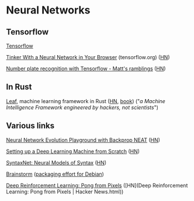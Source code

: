 # Neural Networks

## Tensorflow

[Tensorflow](http://tensorflow.org)

[Tinker With a Neural Network in Your Browser](http://playground.tensorflow.org/) (tensorflow.org) ([HN](https://news.ycombinator.com/item?id=11483934))

[Number plate recognition with Tensorflow - Matt's ramblings](https://matthewearl.github.io/2016/05/06/cnn-anpr/) ([HN](https://news.ycombinator.com/item?id=11655359))

## In Rust

[Leaf](https://github.com/autumnai/leaf), machine learning framework in Rust ([HN](https://news.ycombinator.com/item?id=11562805), [book](http://autumnai.com/leaf/book/leaf.html)) ("*a Machine Intelligence Framework engineered by hackers, not scientists*")

## Various links

[Neural Network Evolution Playground with Backprop NEAT](http://blog.otoro.net/2016/05/07/backprop-neat/) ([HN](https://news.ycombinator.com/item?id=11696005))

[Setting up a Deep Learning Machine from Scratch](https://github.com/saiprashanths/dl-setup) ([HN](https://news.ycombinator.com/item?id=11697571))

[SyntaxNet: Neural Models of Syntax](https://github.com/tensorflow/models/tree/master/syntaxnet) ([HN](https://news.ycombinator.com/item?id=11707714))

[Brainstorm](https://github.com/IDSIA/brainstorm) ([packaging effort for Debian](http://www.danielstender.com/blog/work-for-debian-1605.html))

[Deep Reinforcement Learning: Pong from Pixels](http://karpathy.github.io/2016/05/31/rl/) ([HN](Deep Reinforcement Learning: Pong from Pixels | Hacker News.html))

